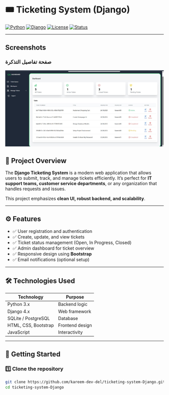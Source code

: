 # 🎟️ Ticketing System (Django)

[![Python](https://img.shields.io/badge/Python-3.11-blue)](https://www.python.org/)
[![Django](https://img.shields.io/badge/Django-4.x-green)](https://www.djangoproject.com/)
[![License](https://img.shields.io/badge/License-MIT-yellow)](LICENSE)
[![Status](https://img.shields.io/badge/Status-Completed-brightgreen)]()

---
## Screenshots
<!-- 
### الصفحة الرئيسية
![Homepage](imag/1.jpg)

### صفحة عرض التذاكر
![Tickets Page](imag/2.jpg) -->

### صفحة تفاصيل التذكرة
![Ticket Details](imag/3.jpg)


## 📌 Project Overview
The **Django Ticketing System** is a modern web application that allows users to submit, track, and manage tickets efficiently. It’s perfect for **IT support teams, customer service departments**, or any organization that handles requests and issues.

This project emphasizes **clean UI, robust backend, and scalability**.

---

## ⚙️ Features
- ✅ User registration and authentication  
- ✅ Create, update, and view tickets  
- ✅ Ticket status management (Open, In Progress, Closed)  
- ✅ Admin dashboard for ticket overview  
- ✅ Responsive design using **Bootstrap**  
- ✅ Email notifications (optional setup)  

---

## 🛠️ Technologies Used
| Technology | Purpose |
|------------|---------|
| Python 3.x | Backend logic |
| Django 4.x | Web framework |
| SQLite / PostgreSQL | Database |
| HTML, CSS, Bootstrap | Frontend design |
| JavaScript | Interactivity |

---

## 🚀 Getting Started

### 1️⃣ Clone the repository
```bash
git clone https://github.com/kareem-dev-del/ticketing-system-Django.git
cd ticketing-system-Django
